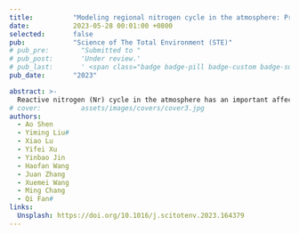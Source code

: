 ```yaml
---
title:          "Modeling regional nitrogen cycle in the atmosphere: Present situation and its response to the future emissions control strategy"
date:           2023-05-28 00:01:00 +0800
selected:       false
pub:            "Science of The Total Environment (STE)"
# pub_pre:        "Submitted to "
# pub_post:       'Under review.'
# pub_last:       ' <span class="badge badge-pill badge-custom badge-success">Spotlight</span>'
pub_date:       "2023"

abstract: >-
  Reactive nitrogen (Nr) cycle in the atmosphere has an important affection on terrestrial ecosystems, which has not been fully understood and its response to the future emissions control strategy is not clear. Taking the Yangtze River Delta (YRD) as an example, we explored the regional Nr cycle (emissions, concentrations, and depositions) and its source apportionment in the atmosphere in January (winter) and July (summer) 2015 and projected its changes under emissions control by 2030 using the CMAQ model. We examined the characteristics of Nr cycle and found that Nr suspends in the air mainly as NO, NO<sub>2</sub>, and NH<sub>3</sub> gases and deposits to the earth's surface mainly as HNO<sub>3</sub>, NH<sub>3</sub>, NO<sub>3</sub><sup>−</sup>, and NH<sub>4</sub><sup>+</sup>. Due to the higher NO<sub>x</sub> than NH<sub>3</sub> emissions, oxidized nitrogen (OXN) but not reduced nitrogen (RDN) is the major component in Nr concentration and deposition, especially in January. Nr concentration and deposition show an inverse correlation, with a high concentration in January and low in July but the opposite for deposition. We further apportioned the regional Nr sources for both concentration and deposition using the Integrated Source Apportionment Method (ISAM) incorporated in the CMAQ model. It shows that local emissions are the major contributors and this characteristic is more significant in concentration than deposition, for RDN than OXN species, and in July than in January. The contribution from North China (NC) is important for Nr in YRD, especially in January. In addition, we revealed the response of Nr concentration and deposition to the emission control to achieve the target of carbon peak in the year 2030. After the emission reduction, the relative responses of OXN concentration and deposition are generally about 100 % to the reduction of NO<sub>x</sub> emissions (~50 %), while the relative responses of RDN concentration are higher than 100 % and the relative responses of RDN deposition are significantly lower than 100 % to the reduction of NH<sub>3</sub> emissions (~22 %). Consequently, RDN will become the major component in Nr deposition. The smaller reduction of RDN wet deposition than sulfur wet deposition and OXN wet deposition will raise the pH of precipitation and help alleviate the acid rain problem, especially in July.
# cover:          assets/images/covers/cover3.jpg
authors:
  - Ao Shen
  - Yiming Liu#
  - Xiao Lu
  - Yifei Xu
  - Yinbao Jin
  - Haofan Wang
  - Juan Zhang
  - Xuemei Wang
  - Ming Chang
  - Qi Fan#
links:
  Unsplash: https://doi.org/10.1016/j.scitotenv.2023.164379
---
```

